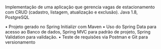 Implementação de uma aplicação que gerencia vagas de estacionamento com CRUD (cadastro, listagem, atualização e exclusão).
Java 1.8, PostgreSQL 


• Projeto gerado no Spring Initializr com Maven
• Uso do Spring Data para acesso ao Banco de dados, Spring MVC para padrão de projeto, Spring Validation para validação.
• Teste de requisões via Postman e Git para versionamento 

